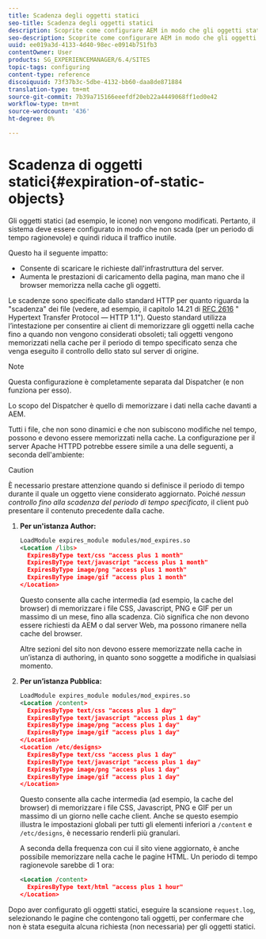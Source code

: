 ```yaml
---
title: Scadenza degli oggetti statici
seo-title: Scadenza degli oggetti statici
description: Scoprite come configurare AEM in modo che gli oggetti statici non scadano (per un periodo di tempo ragionevole).
seo-description: Scoprite come configurare AEM in modo che gli oggetti statici non scadano (per un periodo di tempo ragionevole).
uuid: ee019a3d-4133-4d40-98ec-e0914b751fb3
contentOwner: User
products: SG_EXPERIENCEMANAGER/6.4/SITES
topic-tags: configuring
content-type: reference
discoiquuid: 73f37b3c-5dbe-4132-bb60-daa8de871884
translation-type: tm+mt
source-git-commit: 7b39a715166eeefdf20eb22a4449068ff1ed0e42
workflow-type: tm+mt
source-wordcount: '436'
ht-degree: 0%

---
```



# Scadenza di oggetti statici{#expiration-of-static-objects}

Gli oggetti statici (ad esempio, le icone) non vengono modificati. Pertanto, il sistema deve essere configurato in modo che non scada (per un periodo di tempo ragionevole) e quindi riduca il traffico inutile.

Questo ha il seguente impatto:

* Consente di scaricare le richieste dall&#39;infrastruttura del server.
* Aumenta le prestazioni di caricamento della pagina, man mano che il browser memorizza nella cache gli oggetti.

Le scadenze sono specificate dallo standard HTTP per quanto riguarda la &quot;scadenza&quot; dei file (vedere, ad esempio, il capitolo 14.21 di [RFC 2616](https://www.ietf.org/rfc/rfc2616.txt) &quot; Hypertext Transfer Protocol — HTTP 1.1&quot;). Questo standard utilizza l’intestazione per consentire ai client di memorizzare gli oggetti nella cache fino a quando non vengono considerati obsoleti; tali oggetti vengono memorizzati nella cache per il periodo di tempo specificato senza che venga eseguito il controllo dello stato sul server di origine.

>[!NOTE]
>
>Questa configurazione è completamente separata dal Dispatcher (e non funziona per esso).
>
>Lo scopo del Dispatcher è quello di memorizzare i dati nella cache davanti a AEM.

Tutti i file, che non sono dinamici e che non subiscono modifiche nel tempo, possono e devono essere memorizzati nella cache. La configurazione per il server Apache HTTPD potrebbe essere simile a una delle seguenti, a seconda dell&#39;ambiente:

>[!CAUTION]
>
>È necessario prestare attenzione quando si definisce il periodo di tempo durante il quale un oggetto viene considerato aggiornato. Poiché *nessun controllo fino alla scadenza del periodo di tempo specificato*, il client può presentare il contenuto precedente dalla cache.

1. **Per un&#39;istanza Author:**

   ```xml
   LoadModule expires_module modules/mod_expires.so
   <Location /libs>
     ExpiresByType text/css "access plus 1 month"
     ExpiresByType text/javascript "access plus 1 month"
     ExpiresByType image/png "access plus 1 month"
     ExpiresByType image/gif "access plus 1 month"
   </Location>
   ```

   Questo consente alla cache intermedia (ad esempio, la cache del browser) di memorizzare i file CSS, Javascript, PNG e GIF per un massimo di un mese, fino alla scadenza. Ciò significa che non devono essere richiesti da AEM o dal server Web, ma possono rimanere nella cache del browser.

   Altre sezioni del sito non devono essere memorizzate nella cache in un’istanza di authoring, in quanto sono soggette a modifiche in qualsiasi momento.

1. **Per un’istanza Pubblica:**

   ```xml
   LoadModule expires_module modules/mod_expires.so
   <Location /content>
     ExpiresByType text/css "access plus 1 day"
     ExpiresByType text/javascript "access plus 1 day"
     ExpiresByType image/png "access plus 1 day"
     ExpiresByType image/gif "access plus 1 day"
   </Location>
   <Location /etc/designs>
     ExpiresByType text/css "access plus 1 day"
     ExpiresByType text/javascript "access plus 1 day"
     ExpiresByType image/png "access plus 1 day"
     ExpiresByType image/gif "access plus 1 day"
   </Location>
   ```

   Questo consente alla cache intermedia (ad esempio, la cache del browser) di memorizzare i file CSS, Javascript, PNG e GIF per un massimo di un giorno nelle cache client. Anche se questo esempio illustra le impostazioni globali per tutti gli elementi inferiori a `/content` e `/etc/designs`, è necessario renderli più granulari.

   A seconda della frequenza con cui il sito viene aggiornato, è anche possibile memorizzare nella cache le pagine HTML. Un periodo di tempo ragionevole sarebbe di 1 ora:

   ```xml
   <Location /content>
     ExpiresByType text/html "access plus 1 hour"
   </Location>
   ```

Dopo aver configurato gli oggetti statici, eseguire la scansione `request.log`, selezionando le pagine che contengono tali oggetti, per confermare che non è stata eseguita alcuna richiesta (non necessaria) per gli oggetti statici.
